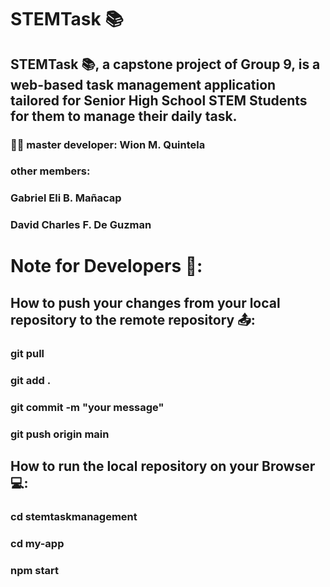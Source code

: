# STEMTask :books:
## STEMTask :books:, a capstone project of Group 9, is a web-based task management application tailored for Senior High School STEM Students for them to manage their daily task.
### :man_technologist: master developer: Wion M. Quintela
### other members:
### Gabriel Eli B. Mañacap
### David Charles F. De Guzman


# Note for Developers :blue_book::

## How to push your changes from your local repository to the remote repository :outbox_tray::
### git pull
### git add . 
### git commit -m "your message"
### git push origin main 

## How to run the local repository on your Browser :computer::
### cd stemtaskmanagement
### cd my-app
### npm start

<!--
**stemtaskmanagement/stemtaskmanagement** is a ✨ _special_ ✨ repository because its `README.md` (this file) appears on your GitHub profile.

Here are some ideas to get you started:

- 🔭 I’m currently working on ...
- 🌱 I’m currently learning ...
- 👯 I’m looking to collaborate on ...
- 🤔 I’m looking for help with ...
- 💬 Ask me about ...
- 📫 How to reach me: ...
- 😄 Pronouns: ...
- ⚡ Fun fact: ...
-->

